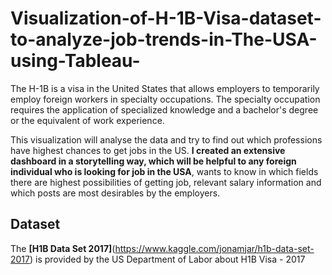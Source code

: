 # Visualization-of-H-1B-Visa-dataset-to-analyze-job-trends-in-The-USA-using-Tableau-  
The H-1B is a visa in the United States that allows employers to temporarily employ foreign
workers in specialty occupations. The specialty occupation requires the application of
specialized knowledge and a bachelor's degree or the equivalent of work experience.  

This visualization will analyse the data and try to find out which
professions have highest chances to get jobs in the US. **I created an extensive dashboard in a storytelling way, which will be helpful to any foreign individual who is looking for job in the USA**, wants to know
in which fields there are highest possibilities of getting job, relevant salary information and
which posts are most desirables by the employers.   
## Dataset  
The **[H1B Data Set 2017]**(https://www.kaggle.com/jonamjar/h1b-data-set-2017) is provided by the US Department of Labor about H1B Visa - 2017
